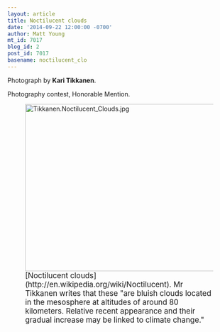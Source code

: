 ```yaml
---
layout: article
title: Noctilucent clouds
date: '2014-09-22 12:00:00 -0700'
author: Matt Young
mt_id: 7017
blog_id: 2
post_id: 7017
basename: noctilucent_clo
---
```

Photograph by **Kari Tikkanen**.

Photography contest, Honorable Mention.

<figure>
<img src="/PT/uploads/2014/Tikkanen.Noctilucent_Clouds.jpg" alt="Tikkanen.Noctilucent_Clouds.jpg" width="600" height="377" />
<figcaption markdown="span">
<big>[Noctilucent clouds](http://en.wikipedia.org/wiki/Noctilucent).  Mr Tikkanen writes that these "are bluish clouds located in the
mesosphere at altitudes of around 80 kilometers. Relative recent
appearance and their gradual increase may be linked to climate change."</big>

</figcaption>
</figure>
